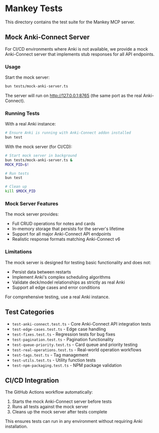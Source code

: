 # Mankey Tests

This directory contains the test suite for the Mankey MCP server.

## Mock Anki-Connect Server

For CI/CD environments where Anki is not available, we provide a mock Anki-Connect server that implements stub responses for all API endpoints.

### Usage

Start the mock server:

```bash
bun tests/mock-anki-server.ts
```

The server will run on http://127.0.0.1:8765 (the same port as the real Anki-Connect).

### Running Tests

With a real Anki instance:

```bash
# Ensure Anki is running with Anki-Connect addon installed
bun test
```

With the mock server (for CI/CD):

```bash
# Start mock server in background
bun tests/mock-anki-server.ts &
MOCK_PID=$!

# Run tests
bun test

# Clean up
kill $MOCK_PID
```

### Mock Server Features

The mock server provides:

- Full CRUD operations for notes and cards
- In-memory storage that persists for the server's lifetime
- Support for all major Anki-Connect API endpoints
- Realistic response formats matching Anki-Connect v6

### Limitations

The mock server is designed for testing basic functionality and does not:

- Persist data between restarts
- Implement Anki's complex scheduling algorithms
- Validate deck/model relationships as strictly as real Anki
- Support all edge cases and error conditions

For comprehensive testing, use a real Anki instance.

## Test Categories

- `test-anki-connect.test.ts` - Core Anki-Connect API integration tests
- `test-edge-cases.test.ts` - Edge case handling
- `test-fixes.test.ts` - Regression tests for bug fixes
- `test-pagination.test.ts` - Pagination functionality
- `test-queue-priority.test.ts` - Card queue and priority testing
- `test-real-operations.test.ts` - Real-world operation workflows
- `test-tags.test.ts` - Tag management
- `test-utils.test.ts` - Utility function tests
- `test-npm-packaging.test.ts` - NPM package validation

## CI/CD Integration

The GitHub Actions workflow automatically:

1. Starts the mock Anki-Connect server before tests
2. Runs all tests against the mock server
3. Cleans up the mock server after tests complete

This ensures tests can run in any environment without requiring Anki installation.
